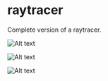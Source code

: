 # raytracer
Complete version of a raytracer.

![Alt text](http://i.imgur.com/5VT6AWw.png "")

![Alt text](http://i.imgur.com/1kJEJf4.png "")

![Alt text](http://i.imgur.com/Ho5LGmK.png "")
